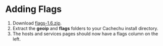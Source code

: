 # Adding Flags #
  1. Download [flags-1.6.zip](https://github.com/kevogod/cachechu/releases/download/cachechu-1.6/flags-1.6.zip).
  1. Extract the **geoip** and **flags** folders to your Cachechu install directory.
  1. The hosts and services pages should now have a flags column on the left.
